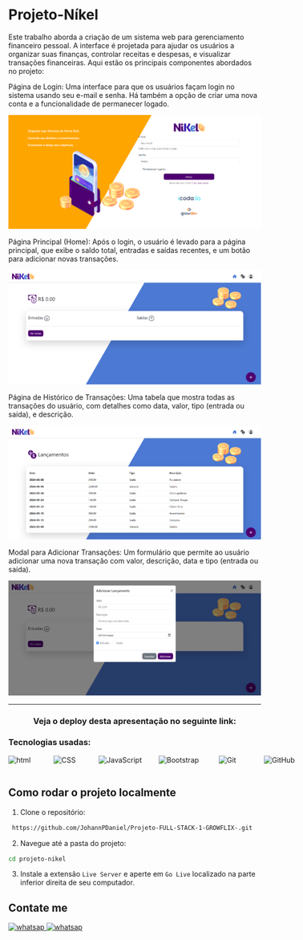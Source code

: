 # Projeto-Níkel

Este trabalho aborda a criação de um sistema web para gerenciamento financeiro pessoal. A interface é projetada para ajudar os usuários a organizar suas finanças, controlar receitas e despesas, e visualizar transações financeiras. Aqui estão os principais componentes abordados no projeto:

Página de Login: Uma interface para que os usuários façam login no sistema usando seu e-mail e senha. Há também a opção de criar uma nova conta e a funcionalidade de permanecer logado.

<img src="./docs/imagens/image.png" alt="pagina login">

Página Principal (Home): Após o login, o usuário é levado para a página principal, que exibe o saldo total, entradas e saídas recentes, e um botão para adicionar novas transações.

<img src="./docs/imagens/image-1.png" alt="pagina home">

Página de Histórico de Transações: Uma tabela que mostra todas as transações do usuário, com detalhes como data, valor, tipo (entrada ou saída), e descrição.

<img src="./docs/imagens/image-2.png" alt="pagina Transações">


Modal para Adicionar Transações: Um formulário que permite ao usuário adicionar uma nova transação com valor, descrição, data e tipo (entrada ou saída).

<img src="./docs/imagens/image-3.png" alt="modal para adicionar transações">

<hr>

<h3 align="center">Veja o deploy desta apresentação no seguinte link:</h3>

### Tecnologias usadas:

<div style="display: flex; gap: 10px">
    <img src="https://img.shields.io/badge/HTML5-E34F26?style=for-the-badge&logo=html5&logoColor=white" alt="html" title="HTML" width="80px" height="32px" />
    <img src="https://img.shields.io/badge/CSS3-1572B6?style=for-the-badge&logo=css3&logoColor=white" alt="CSS" title="CSS" width="80px" height="32px" />
    <img src="https://img.shields.io/badge/JavaScript-F7DF1E?style=for-the-badge&logo=javascript&logoColor=black" alt="JavaScript" title="JavaScript" width="110px" height="32px" />
    <img src="https://img.shields.io/badge/Bootstrap-563D7C?style=for-the-badge&logo=bootstrap&logoColor=white" alt="Bootstrap" title="Bootstrap" width="110px" height="32px" />
    <img src="https://img.shields.io/badge/GIT-E44C30?style=for-the-badge&logo=git&logoColor=white" alt="Git" title="Git" width="80px" height="32px" />
    <img src="https://img.shields.io/badge/GitHub-100000?style=for-the-badge&logo=github&logoColor=white" alt="GitHub" title="GitHub" width="90px" height="32px" />
</div>

## Como rodar o projeto localmente
1. Clone o repositório:

```bash
 https://github.com/JohannPDaniel/Projeto-FULL-STACK-1-GROWFLIX-.git
 ```
2. Navegue até a pasta do projeto:
```bash
cd projeto-nikel
```
3. Instale a extensão `Live Server` e aperte em `Go Live` localizado na parte inferior direita de seu computador.
## Contate me

<a href="https://wa.me/5519991069456">
    <img src="https://img.shields.io/badge/WhatsApp-25D366?style=for-the-badge&logo=whatsapp&logoColor=white" alt="whatsap" />
</a>
<a href="https://www.linkedin.com/in/johann-patr%C3%ADcio-daniel-112425196/">
    <img src="https://img.shields.io/badge/linkedin-%230077B5.svg?style=for-the-badge&logo=linkedin&logoColor=white" alt="whatsap" />
</a>